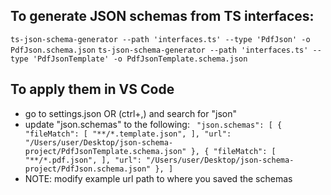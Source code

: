 ## To generate JSON schemas from TS interfaces:

`ts-json-schema-generator --path 'interfaces.ts' --type 'PdfJson' -o PdfJson.schema.json`
`ts-json-schema-generator --path 'interfaces.ts' --type 'PdfJsonTemplate' -o PdfJsonTemplate.schema.json`

## To apply them in VS Code

- go to settings.json OR (ctrl+,) and search for "json"
- update "json.schemas" to the following:
  ` "json.schemas": [
  {
    "fileMatch": [
      "**/*.template.json",
    ],
    "url": "/Users/user/Desktop/json-schema-project/PdfJsonTemplate.schema.json"
  },
  {
    "fileMatch": [
      "**/*.pdf.json",
    ],
    "url": "/Users/user/Desktop/json-schema-project/PdfJson.schema.json"
  },
]`
- NOTE: modify example url path to where you saved the schemas